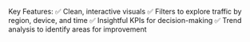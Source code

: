 Key Features:
✅ Clean, interactive visuals
✅ Filters to explore traffic by region, device, and time
✅ Insightful KPIs for decision-making
✅ Trend analysis to identify areas for improvement

